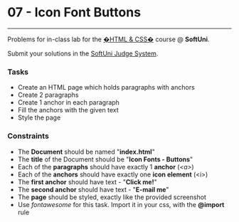 # 07 - Icon Font Buttons
------
Problems for in-class lab for the [�HTML & CSS�](https://softuni.bg/trainings/2375/html-and-css-may-2019) course @ **SoftUni**.

Submit your solutions in the [SoftUni Judge System](https://judge.softuni.bg/Contests/1234/CSS-Typography).

### Tasks
 * Create an HTML page which holds paragraphs with anchors
 * Create 2 paragraphs
 * Create 1 anchor in each paragraph
 * Fill the anchors with the given text
 * Style the page

### Constraints
 * The **Document** should be named "**index.html**"
 * The **title** of the Document should be "**Icon Fonts - Buttons**"
 * Each of the **paragraphs** should have exactly 1 **anchor** (_&lt;a&gt;_)
 * Each of the **anchors** should have exactly one **icon element** (&lt;i&gt;)
 * The **first anchor** should have text - "**Click me!**"
 * The **second anchor** should have text - "**E-mail me**"
 * The **page** should be styled, exactly like the provided screenshot
 * Use _fontawesome_ for this task. Import it in your css, with the **@import** rule